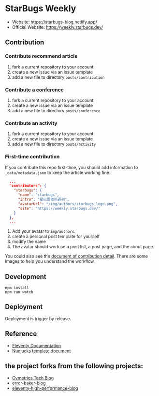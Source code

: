 # StarBugs Weekly

- Website: https://starbugs-blog.netlify.app/
- Official Website: https://weekly.starbugs.dev/

## Contribution

### Contribute recommend article

1. fork a current repository to your account
2. create a new issue via an issue template
3. add a new file to directory `posts/contribution`

### Contribute a conference

1. fork a current repository to your account
2. create a new issue via an issue template
3. add a new file to directory `posts/conference`

### Contribute an activity

1. fork a current repository to your account
2. create a new issue via an issue template
3. add a new file to directory `posts/activity`


### First-time contribution

If you contribute this repo first-time, you should add information to `_data/metadata.json` to keep the article working fine.

```json
  ...
  "contributors": {
    "starbugs": {
      "name": "starbugs",
      "intro": "星巴哥技術週刊",
      "avatarUrl": "/img/authors/starbugs_logo.png",
      "site": "https://weekly.starbugs.dev/"
    }
  },
  ...
```

1. Add your avatar to `img/authors`. 
2. create a personal post template for yourself
3. modify the name
4. The avatar should work on a post list, a post page, and the about page.

You could also see the [document of contribution detail](./contribution-detail.md). There are some images to help you understand the workflow.

## Development

```
npm install
npm run watch
```

## Deployment 

Deployment is trigger by release.

## Reference

- [Eleventy Documentation](https://www.11ty.dev/docs/collections/)
- [Nunjucks template document](https://mozilla.github.io/nunjucks/templating.html)

## the project forks from the following projects: 

- [Cymetrics Tech Blog](https://github.com/cymetrics/blog)
- [error-baker-blog](https://github.com/Lidemy/error-baker-blog) 
- [eleventy-high-performance-blog](https://github.com/google/eleventy-high-performance-blog)
